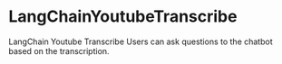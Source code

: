 # LangChainYoutubeTranscribe
LangChain Youtube Transcribe
Users can ask questions to the chatbot based on the transcription.
